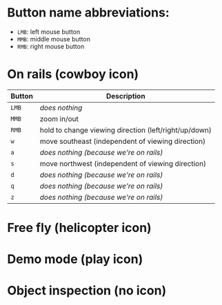 # Button name abbreviations:

- ``LMB``: left mouse button
- ``MMB``: middle mouse button
- ``RMB``: right mouse button



# On rails (cowboy icon)

| Button | Description |
| --- | --- |
| ``LMB`` | _does nothing_ |
| ``MMB`` | zoom in/out |
| ``RMB`` | hold to change viewing direction (left/right/up/down) |
| ``w`` | move southeast (independent of viewing direction) |
| ``a`` | _does nothing (because we're on rails)_ |
| ``s`` | move northwest (independent of viewing direction) |
| ``d`` | _does nothing (because we're on rails)_ |
| ``q`` | _does nothing (because we're on rails)_ |
| ``z`` | _does nothing (because we're on rails)_ |

# Free fly (helicopter icon)


# Demo mode (play icon)

# Object inspection (no icon)
